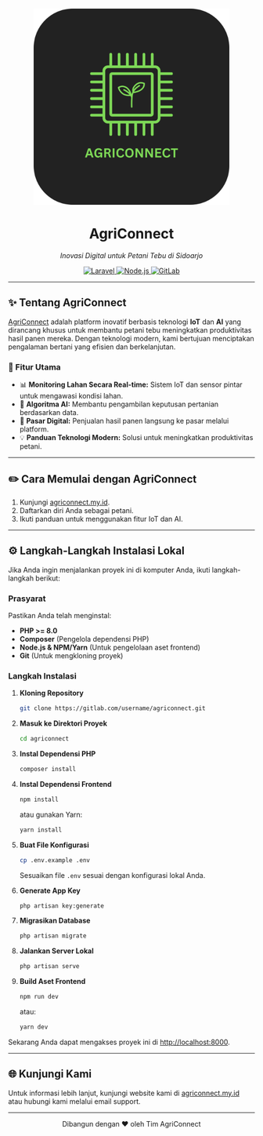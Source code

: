 <p align="center">
  <a href="https://agriconnect.my.id" target="_blank">
    <img src="./public/img/logo/app-logo.png" width="400" alt="Agriconnect logo">
  </a>
</p>

<h1 align="center">AgriConnect</h1>
<p align="center">
  <i>Inovasi Digital untuk Petani Tebu di Sidoarjo</i>
</p>

<p align="center">
  <a href="https://github.com/laravel/framework" target="_blank">
    <img src="https://img.shields.io/badge/Framework-Laravel-red?style=flat-square&logo=laravel" alt="Laravel">
  </a>
  <a href="https://nodejs.org/" target="_blank">
    <img src="https://img.shields.io/badge/Node.js-v16.0-green?style=flat-square&logo=node.js" alt="Node.js">
  </a>
  <a href="https://gitlab.com/username/agriconnect" target="_blank">
    <img src="https://img.shields.io/badge/GitLab-Repository-orange?style=flat-square&logo=gitlab" alt="GitLab">
  </a>
</p>

---

## ✨ Tentang AgriConnect

[AgriConnect](https://agriconnect.my.id) adalah platform inovatif berbasis teknologi **IoT** dan **AI** yang dirancang khusus untuk membantu petani tebu meningkatkan produktivitas hasil panen mereka. Dengan teknologi modern, kami bertujuan menciptakan pengalaman bertani yang efisien dan berkelanjutan.

### 🌱 Fitur Utama

- 📊 **Monitoring Lahan Secara Real-time:** Sistem IoT dan sensor pintar untuk mengawasi kondisi lahan.
- 🧰 **Algoritma AI:** Membantu pengambilan keputusan pertanian berdasarkan data.
- 🛒 **Pasar Digital:** Penjualan hasil panen langsung ke pasar melalui platform.
- 💡 **Panduan Teknologi Modern:** Solusi untuk meningkatkan produktivitas petani.

---

## ✏️ Cara Memulai dengan AgriConnect

1. Kunjungi [agriconnect.my.id](https://agriconnect.my.id).
2. Daftarkan diri Anda sebagai petani.
3. Ikuti panduan untuk menggunakan fitur IoT dan AI.

---

## ⚙️ Langkah-Langkah Instalasi Lokal

Jika Anda ingin menjalankan proyek ini di komputer Anda, ikuti langkah-langkah berikut:

### Prasyarat

Pastikan Anda telah menginstal:

- **PHP >= 8.0**
- **Composer** (Pengelola dependensi PHP)
- **Node.js & NPM/Yarn** (Untuk pengelolaan aset frontend)
- **Git** (Untuk mengkloning proyek)

### Langkah Instalasi

1. **Kloning Repository**
   ```bash
   git clone https://gitlab.com/username/agriconnect.git
   ```

2. **Masuk ke Direktori Proyek**
   ```bash
   cd agriconnect
   ```

3. **Instal Dependensi PHP**
   ```bash
   composer install
   ```

4. **Instal Dependensi Frontend**
   ```bash
   npm install
   ```
   atau gunakan Yarn:
   ```bash
   yarn install
   ```

5. **Buat File Konfigurasi**
   ```bash
   cp .env.example .env
   ```
   Sesuaikan file `.env` sesuai dengan konfigurasi lokal Anda.

6. **Generate App Key**
   ```bash
   php artisan key:generate
   ```

7. **Migrasikan Database**
   ```bash
   php artisan migrate
   ```

8. **Jalankan Server Lokal**
   ```bash
   php artisan serve
   ```

9. **Build Aset Frontend**
   ```bash
   npm run dev
   ```
   atau:
   ```bash
   yarn dev
   ```

Sekarang Anda dapat mengakses proyek ini di [http://localhost:8000](http://localhost:8000).

---

## 🌐 Kunjungi Kami

Untuk informasi lebih lanjut, kunjungi website kami di [agriconnect.my.id](https://agriconnect.my.id) atau hubungi kami melalui email support.

---

<p align="center">Dibangun dengan ❤ oleh Tim AgriConnect</p>

